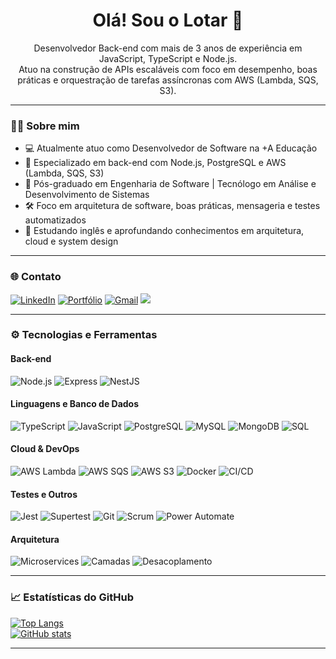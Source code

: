 <h1 align="center">Olá! Sou o Lotar 👋</h1>

<p align="center">
Desenvolvedor Back-end com mais de 3 anos de experiência em JavaScript, TypeScript e Node.js.<br>
Atuo na construção de APIs escaláveis com foco em desempenho, boas práticas e orquestração de tarefas assíncronas com AWS (Lambda, SQS, S3).
</p>

---

### 👨‍💻 Sobre mim

- 💻 Atualmente atuo como Desenvolvedor de Software na +A Educação
- 🚀 Especializado em back-end com Node.js, PostgreSQL e AWS (Lambda, SQS, S3)
- 🧠 Pós-graduado em Engenharia de Software | Tecnólogo em Análise e Desenvolvimento de Sistemas
- 🛠️ Foco em arquitetura de software, boas práticas, mensageria e testes automatizados
- 🌱 Estudando inglês e aprofundando conhecimentos em arquitetura, cloud e system design

---

### 🌐 Contato

[![LinkedIn](https://img.shields.io/badge/-LinkedIn-blue?style=flat&logo=linkedin&logoColor=white)](https://www.linkedin.com/in/lucaslotar/)
[![Portfólio](https://img.shields.io/badge/-Portfólio-0A0A0A?style=flat&logo=github&logoColor=white)](https://lotar.dev.br)
[![Gmail](https://img.shields.io/badge/-Gmail-c14438?style=flat&logo=Gmail&logoColor=white)](mailto:amaral.lucas.lotar@gmail.com)
![](https://komarev.com/ghpvc/?username=Lotar-lucas)

---

### ⚙️ Tecnologias e Ferramentas

#### **Back-end**
![Node.js](https://img.shields.io/badge/Node.js-43853D?style=for-the-badge&logo=node.js&logoColor=white)
![Express](https://img.shields.io/badge/Express.js-000000?style=for-the-badge&logo=express&logoColor=white)
![NestJS](https://img.shields.io/badge/NestJS-E0234E?style=for-the-badge&logo=nestjs&logoColor=white)

#### **Linguagens e Banco de Dados**
![TypeScript](https://img.shields.io/badge/TypeScript-3178C6?style=for-the-badge&logo=typescript&logoColor=white)
![JavaScript](https://img.shields.io/badge/JavaScript-F7DF1E?style=for-the-badge&logo=javascript&logoColor=black)
![PostgreSQL](https://img.shields.io/badge/PostgreSQL-336791?style=for-the-badge&logo=postgresql&logoColor=white)
![MySQL](https://img.shields.io/badge/MySQL-4479A1?style=for-the-badge&logo=mysql&logoColor=white)
![MongoDB](https://img.shields.io/badge/MongoDB-4DB33D?style=for-the-badge&logo=mongodb&logoColor=white)
![SQL](https://img.shields.io/badge/SQL-CC2927?style=for-the-badge&logo=databricks&logoColor=white)

#### **Cloud & DevOps**
![AWS Lambda](https://img.shields.io/badge/AWS_Lambda-FF9900?style=for-the-badge&logo=amazon-aws&logoColor=white)
![AWS SQS](https://img.shields.io/badge/AWS_SQS-FF4F8B?style=for-the-badge&logo=amazon-aws&logoColor=white)
![AWS S3](https://img.shields.io/badge/AWS_S3-569A31?style=for-the-badge&logo=amazon-aws&logoColor=white)
![Docker](https://img.shields.io/badge/Docker-2496ED?style=for-the-badge&logo=docker&logoColor=white)
![CI/CD](https://img.shields.io/badge/CI/CD-0A0A0A?style=for-the-badge&logo=githubactions&logoColor=white)

#### **Testes e Outros**
![Jest](https://img.shields.io/badge/Jest-C21325?style=for-the-badge&logo=jest&logoColor=white)
![Supertest](https://img.shields.io/badge/Supertest-000000?style=for-the-badge&logo=mocha&logoColor=white)
![Git](https://img.shields.io/badge/Git-F05032?style=for-the-badge&logo=git&logoColor=white)
![Scrum](https://img.shields.io/badge/Scrum-6DB33F?style=for-the-badge&logo=trello&logoColor=white)
![Power Automate](https://img.shields.io/badge/Power_Automate-0066FF?style=for-the-badge&logo=microsoft&logoColor=white)

#### **Arquitetura**
![Microservices](https://img.shields.io/badge/Microservices-FF6F00?style=for-the-badge&logo=serverless&logoColor=white)
![Camadas](https://img.shields.io/badge/Camadas-2C5282?style=for-the-badge)
![Desacoplamento](https://img.shields.io/badge/Desacoplamento-805AD5?style=for-the-badge)

---

### 📈 Estatísticas do GitHub

[![Top Langs](https://github-readme-stats.vercel.app/api/top-langs/?username=Lotar-lucas&layout=compact&theme=holi&hide=html,css,ejs)](https://github.com/anuraghazra/github-readme-stats)  
[![GitHub stats](https://github-readme-stats.vercel.app/api?username=Lotar-lucas&show_icons=true&theme=holi)](https://github.com/anuraghazra/github-readme-stats)

---
